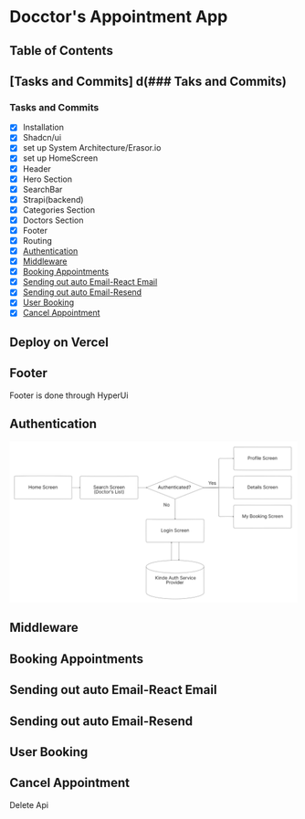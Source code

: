 # Docctor's Appointment App

## Table of Contents

## [Tasks and Commits] d(### Taks and Commits)

### Tasks and Commits

- [x] Installation
- [x] Shadcn/ui
- [x] set up System Architecture/Erasor.io
- [x] set up HomeScreen
- [x] Header
- [x] Hero Section
- [x] SearchBar
- [x] Strapi(backend)
- [x] Categories Section
- [x] Doctors Section
- [x] Footer
- [x] Routing
- [x] [Authentication](#authentication)
- [x] [Middleware](#middleware)
- [x] [Booking Appointments](#booking-appointments)
- [x] [Sending out auto Email-React Email](#sending-out-auto-email-react-email)
- [x] [Sending out auto Email-Resend](#sending-out-auto-email-resend)
- [x] [User Booking](#user-booking)
- [x] [Cancel Appointment](#cancel-appointment)

## Deploy on Vercel

## Footer

Footer is done through HyperUi

## Authentication

![Authentication Flow](https://github.com/BeaulaEkka/doctor-appointment-frontend/blob/master/public/images/authentication%20flow.png)

## Middleware

## Booking Appointments

## Sending out auto Email-React Email

## Sending out auto Email-Resend

## User Booking

## Cancel Appointment

Delete Api
